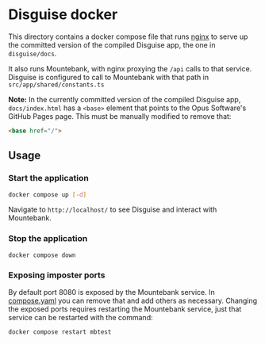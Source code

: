 # Disguise docker

This directory contains a docker compose file that runs [nginx](https://nginx.org/en/)
to serve up the committed version of the compiled Disguise app, the one in
`disguise/docs`.

It also runs Mountebank, with nginx proxying the `/api` calls to that service.
Disguise is configured to call to Mountebank with that path in `src/app/shared/constants.ts`

**Note:** In the currently committed version of the compiled Disguise app,
`docs/index.html` has a `<base>` element that points to the Opus Software's
GitHub Pages page. This must be manually modified to remove that:
```html
<base href="/">
```

## Usage

### Start the application
```bash
docker compose up [-d]
```
Navigate to `http://localhost/` to see Disguise and interact with
Mountebank.

### Stop the application
```base
docker compose down
```

### Exposing imposter ports
By default port 8080 is exposed by the Mountebank service. In [compose.yaml](compose.yaml)
you can remove that and add others as necessary. Changing the exposed ports
requires restarting the Mountebank service, just that service can be restarted
with the command:
```bash
docker compose restart mbtest
```
